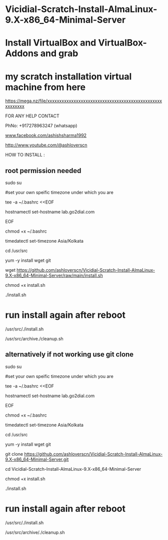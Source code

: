 # Vicidial-Scratch-Install-AlmaLinux-9.X-x86_64-Minimal-Server

# Install VirtualBox and VirtualBox-Addons and grab 
# my scratch installation virtual machine from here
https://mega.nz/file/xxxxxxxxxxxxxxxxxxxxxxxxxxxxxxxxxxxxxxxxxxxxxxxxxxxxxxxx

FOR ANY HELP CONTACT 

PhNo: +917278963247 (whatsapp)

www.facebook.com/ashishsharma1992

http://www.youtube.com/@ashloverscn

HOW TO INSTALL :
## root permission needed
sudo su

#set your own speific timezone under which you are

tee -a  ~/.bashrc <<EOF

hostnamectl set-hostname lab.go2dial.com

EOF

chmod +x ~/.bashrc

timedatectl set-timezone Asia/Kolkata

cd /usr/src

yum -y install wget git

wget https://github.com/ashloverscn/Vicidial-Scratch-Install-AlmaLinux-9.X-x86_64-Minimal-Server/raw/main/install.sh

chmod +x install.sh

./install.sh

# run install again after reboot
/usr/src/./install.sh

/usr/src/archive./cleanup.sh

## alternatively if not working use git clone
sudo su

#set your own speific timezone under which you are

tee -a  ~/.bashrc <<EOF

hostnamectl set-hostname lab.go2dial.com

EOF

chmod +x ~/.bashrc

timedatectl set-timezone Asia/Kolkata

cd /usr/src

yum -y install wget git

git clone https://github.com/ashloverscn/Vicidial-Scratch-Install-AlmaLinux-9.X-x86_64-Minimal-Server.git

cd Vicidial-Scratch-Install-AlmaLinux-9.X-x86_64-Minimal-Server

chmod +x install.sh

./install.sh

# run install again after reboot
/usr/src/./install.sh

/usr/src/archive/./cleanup.sh






